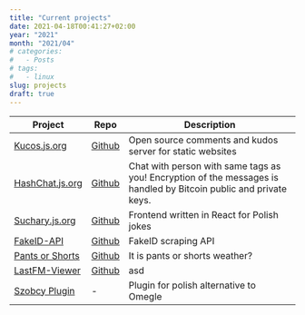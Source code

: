 ```yaml
---
title: "Current projects"
date: 2021-04-18T00:41:27+02:00
year: "2021"
month: "2021/04"
# categories:
#   - Posts
# tags:
#   - linux
slug: projects
draft: true
---
```


| Project                                                             | Repo                                                              | Description                                                                                                       |
| ------------------------------------------------------------------- | ----------------------------------------------------------------- | ----------------------------------------------------------------------------------------------------------------- |
| [Kucos.js.org](https://kucos.js.org/)                               | [Github](https://github.com/kucosjs/kucos)                        | Open source comments and kudos server for static websites                                                         |
| [HashChat.js.org](https://hashchat.js.org)                          | [Github](https://github.com/skorotkiewicz/HashChat/)              | Chat with person with same tags as you! Encryption of the messages is handled by Bitcoin public and private keys. |
| [Suchary.js.org](https://suchary.js.org)                            | [Github](https://github.com/skorotkiewicz/suchary)                | Frontend written in React for Polish jokes                                                                        |
| [FakeID-API](https://fakeid.now.sh/)                                | [Github](https://github.com/skorotkiewicz/FakeID-API)             | FakeID scraping API                                                                                               |
| [Pants or Shorts](https://skorotkiewicz.github.io/pants-or-shorts/) | [Github](https://github.com/skorotkiewicz/pants-or-shorts)        | It is pants or shorts weather?                                                                                    |
| [LastFM-Viewer](https://lastfm.vercel.app/)                         | [Github](https://github.com/skorotkiewicz/lastfm-web-viewer-node) | asd                                                                                                               |
| [Szobcy Plugin](https://szobcy.vercel.app/)                         | -                                                                 | Plugin for polish alternative to Omegle                                                                           |
